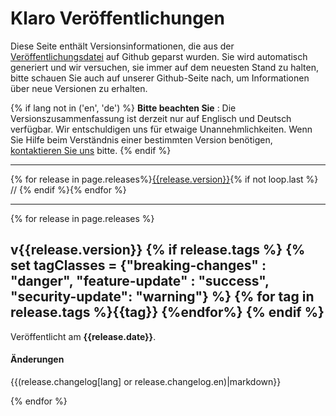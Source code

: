 # Klaro Veröffentlichungen

Diese Seite enthält Versionsinformationen, die aus der [Veröffentlichungsdatei](https://github.com/kiprotect/klaro/blob/master/releases.yml) auf Github geparst wurden. Sie wird automatisch generiert und wir versuchen, sie immer auf dem neuesten Stand zu halten, bitte schauen Sie auch auf unserer Github-Seite nach, um Informationen über neue Versionen zu erhalten.

{% if lang not in ('en', 'de') %}
**Bitte beachten Sie** : Die Versionszusammenfassung ist derzeit nur auf Englisch und Deutsch verfügbar. Wir entschuldigen uns für etwaige Unannehmlichkeiten. Wenn Sie Hilfe beim Verständnis einer bestimmten Version benötigen, [kontaktieren Sie uns](mailto:klaro@kiprotect.com) bitte.
{% endif %}

<hr />

{% for release in page.releases%}<a href="#{{release.version}}">{{release.version}}</a>{% if not loop.last %} // {% endif %}{% endfor %}


<hr />

{% for release in page.releases %}


<h2>
    v{{release.version}} <a id="{{release.version}}"></a>
    {% if release.tags %}
        {% set tagClasses = {"breaking-changes" : "danger", "feature-update" : "success", "security-update": "warning"} %}
        {% for tag in release.tags %}<span class="tag is-{{tagClasses[tag] or 'primary'}}">{{tag}}</span> {%endfor%}
    {% endif %}
</h2>



Veröffentlicht am **{{release.date}}**.

#### Änderungen

<div class="box">
    {{(release.changelog[lang] or release.changelog.en)|markdown}}
</div>

{% endfor %}



